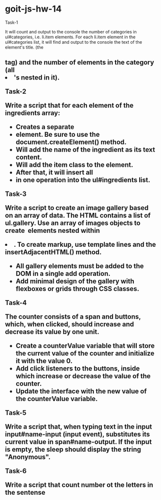 # goit-js-hw-14

Task-1

It will count and output to the console the number of categories in ul#categories, i.e. li.item elements.
For each li.item element in the ul#categories list, it will find and output to the console the text of the element's title.
(the <h2> tag) and the number of elements in the category (all <li>'s nested in it).

Task-2

Write a script that for each element of the ingredients array:
- Creates a separate <li> element. Be sure to use the document.createElement() method.
- Will add the name of the ingredient as its text content.
- Will add the item class to the element.
- After that, it will insert all <li> in one operation into the ul#ingredients list.


Task-3

Write a script to create an image gallery based on an array of data. The HTML contains a list of ul.gallery.
Use an array of images objects to create <img> elements nested within <li>. To create markup, use template lines and the insertAdjacentHTML() method.
- All gallery elements must be added to the DOM in a single add operation.
- Add minimal design of the gallery with flexboxes or grids through CSS classes.

Task-4

The counter consists of a span and buttons, which, when clicked, should increase and decrease its value by one unit.
- Create a counterValue variable that will store the current value of the counter and initialize it with the value 0.
- Add click listeners to the buttons, inside which increase or decrease the value of the counter.
- Update the interface with the new value of the counterValue variable.

Task-5

Write a script that, when typing text in the input input#name-input (input event), substitutes its current value in span#name-output. If the input is empty, the sleep should display the string "Anonymous".


Task-6 

Write a script that count number ot the letters in the sentense